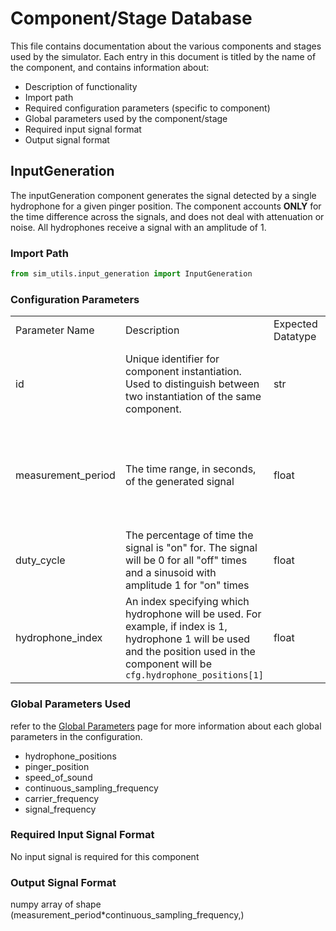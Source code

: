 # Component/Stage Database
This file contains documentation about the various components and stages used by the simulator. Each entry in this document is titled by the name of the component, and contains information about:
* Description of functionality
* Import path
* Required configuration parameters (specific to component)
* Global parameters used by the component/stage
* Required input signal format
* Output signal format

## InputGeneration
The inputGeneration component generates the signal detected by a single hydrophone for a given pinger position. The component accounts **ONLY** for the time difference across the signals, and does not deal with attenuation or noise. All hydrophones receive a signal with an amplitude of 1.

### Import Path
```python
from sim_utils.input_generation import InputGeneration
```

### Configuration Parameters

<table width="1000">
  <tr>
    <td> Parameter Name </td>
    <td> Description </td>
    <td> Expected Datatype </td>
    <td> Default Value </td>
    <td> Valid Range </td>
  </tr>
  <tr>
    <td> id </td>
    <td> Unique identifier for component instantiation. Used to distinguish between two instantiation of the same component. </td>
    <td> str </td>
    <td> N/A </td>
    <td> Could be any string value. Recommended to have something descriptive </td>
  </tr>
  <tr>
    <td> measurement_period </td>
    <td> The time range, in seconds, of the generated signal </td>
    <td> float </td>
    <td> N/A </td>
    <td> Could theoretically be any value, but recommended to be around a few cycles of the signal </td>
  </tr>
  <tr>
    <td> duty_cycle </td>
    <td> The percentage of time the signal is "on" for. The signal will be 0 for all "off" times and a sinusoid with amplitude 1 for "on" times </td>
    <td> float </td>
    <td> N/A </td>
    <td> A number between 0 (always off) and 1 (always on) </td>
  </tr>
  <tr>
    <td> hydrophone_index </td>
    <td> An index specifying which hydrophone will be used. For example, if index is 1, hydrophone 1 will be used and the position used in the component will be <code>cfg.hydrophone_positions[1]</code>  </td>
    <td> float </td>
    <td> N/A </td>
    <td> A number between 0 (always off) and 1 (always on) </td>
  </tr>
</table>

### Global Parameters Used
refer to the [Global Parameters](global_parameters.md) page for more information about each global parameters in the configuration.  
* hydrophone_positions
* pinger_position
* speed_of_sound
* continuous_sampling_frequency
* carrier_frequency
* signal_frequency

### Required Input Signal Format
No input signal is required for this component

### Output Signal Format
numpy array of shape (measurement_period*continuous_sampling_frequency,)